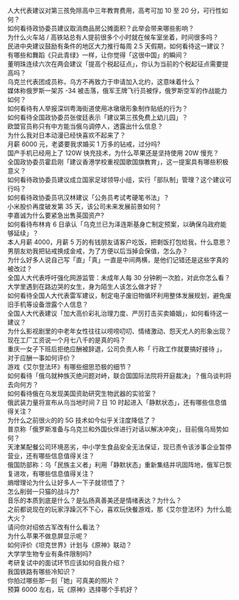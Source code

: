 人大代表建议对第三孩免除高中三年教育费用，高考可加 10 至 20 分，可行性如何？  
如何看待政协委员建议取消商品房公摊面积？此举会带来哪些影响？  
为什么火车站 / 高铁站总有人提前很多个小时就在候车室坐着，时间很多吗？  
民进中央建议鼓励有条件的地区大力推行每周 2.5 天假期，如何看待这一建议？  
有哪些和舞蹈《只此青绿》一样，让你觉得「这很中国」的瞬间？  
董明珠连续六次在两会建议「提高个税起征点」，你认为当前的个税起征点需要提高吗？  
乌克兰代表团成员称，乌方不再致力于申请加入北约，这意味着什么？  
媒体称俄罗斯一架苏 -34 被击落，俄军王牌飞行员被俘，俄罗斯空军的作战能力如何？  
如何看待有人举报深圳粤海街道使用冰墩墩形象制作贴纸的行为？  
如何看待全国政协委员张俊廷表示「建议第三孩免费上幼儿园」？  
欧盟官员称只有中方能当俄乌调停人，透露出什么信息？  
为什么我对日本动漫已经快喜欢不起来了？  
月薪 6000 元，老婆要我求婚买 1 万多的钻戒，过分吗?  
国产手机已经用上了 120W 快充技术，为什么苹果还是坚持使用 20W 慢充？  
全国政协委员霍启刚「建议香港学校重视国歌国旗教育」，这一提案具有哪些积极意义？  
如何看待政协委员建议成立国家足球领导小组，实行「部队制」管理？这个建议可行吗？  
如何看待政协委员巩汉林建议「公务员考试考硬笔书法」？  
小米股价再度破发第 35 天，该公司未来发展前景如何？  
李嘉诚为什么要紧急出售英国资产?  
如何看待布林肯 6 日承认「乌克兰已为泽连斯基身亡制定预案，以确保乌政府能够延续」？  
本人月薪 4000，月薪 5 万的有钱朋友请客户吃饭，把剩饭打包给我，什么意思？  
男朋友劝我把钻戒换成金戒，为了方便以后当掉会保值，怎么办？  
为什么好多人说自己写「直」「真」一直是中间两横，是他们记错还是这些字真的被改过？  
全国人大代表呼吁强化网游监管：未成年人每 30 分钟刷一次脸，对此你怎么看？  
大学里遇到在路边哭的女生，身为陌生人该怎么做才好？  
如何看待全国人大代表雷军建议，制定电子废旧物循环利用整体发展规划，避免废旧手机等设备泄露个人信息？  
全国人大代表建议「加大高价彩礼治理力度、严厉打击买卖婚姻」，如何看待这一建议？  
为什么影视剧里的中老年女性往往以唠唠叨叨、情绪激动、怨天尤人的形象出现？  
现在工厂工资说一个月七八千的是真的吗？  
重庆一女子下班后拒绝应酬被辞退，公司负责人称「 行政工作就要搞好接待 」，对于应酬一事如何评价？  
游戏《艾尔登法环》有哪些细思恐极的细节？  
如何看待「俄乌就种族灭绝问题对峙，联合国国际法院将开庭裁决」？俄乌谈判将去向何方？  
如何看待俄在乌发现美国资助研究生物武器的实验室？  
俄武装力量将宣布从乌当地时间 7 日 10 时起进入「静默状态」，还有哪些信息值得关注？  
为什么之前很火的的 5G 技术如今似乎关注度降低了？  
普京称「俄罗斯准备与乌克兰和外国伙伴进行对话以解决冲突」，目前俄乌局势如何？  
天津某配餐公司环境恶劣，中小学生食品安全无法保证，现已责令该涉事企业暂停营业，还有哪些信息值得关注？  
俄国防部称：乌「民族主义者」利用「静默状态」重新集结并巩固阵地，俄军已恢复进攻，有哪些信息值得关注？  
熵增理论为什么让好多人一下子就领悟了？  
怎么削弱一只猫的战斗力?  
音乐的本质到底是什么？是弘扬真善美还是情绪表达？为什么？  
之前都说现在的玩家浮躁沉不下心，喜欢玩快餐游戏，那《艾尔登法环》为什么能大火？  
请问你对绍依古军改有什么看法？  
为什么苹果不做息屏显示呢？  
如何评价《坦克世界》计划与《原神》联动？  
大学学生物专业有条件限制吗?  
考研复试中的面试环节应该如何自我介绍？  
我国铁路有哪些冷知识？  
你拍过哪些那一刻「她」可真美的照片？  
预算 6000 左右，玩《原神》选择哪个手机好？  
